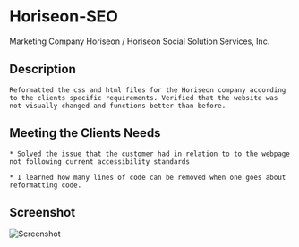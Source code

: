 # Horiseon-SEO

Marketing Company Horiseon / Horiseon Social Solution Services, Inc.

## Description

```
Reformatted the css and html files for the Horiseon company according to the clients specific requirements. Verified that the website was not visually changed and functions better than before.

```
## Meeting the Clients Needs
```
* Solved the issue that the customer had in relation to to the webpage not following current accessibility standards

* I learned how many lines of code can be removed when one goes about reformatting code.
```
## Screenshot
![Screenshot](./assets/images/Horiseon%20Screenshot.jpg)
